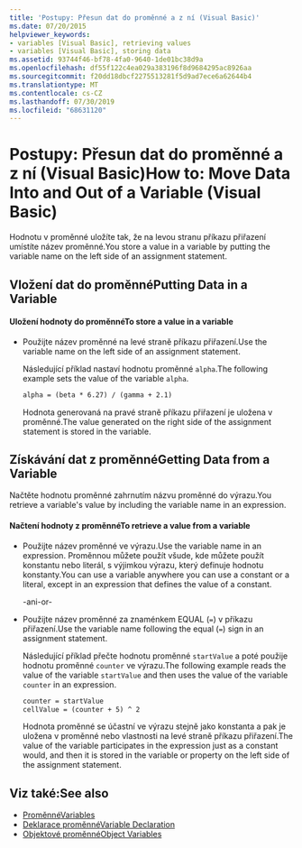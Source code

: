 ```yaml
---
title: 'Postupy: Přesun dat do proměnné a z ní (Visual Basic)'
ms.date: 07/20/2015
helpviewer_keywords:
- variables [Visual Basic], retrieving values
- variables [Visual Basic], storing data
ms.assetid: 93744f46-bf78-4fa0-9640-1de01bc38d9a
ms.openlocfilehash: df55f122c4ea029a383196f8d9684295ac8926aa
ms.sourcegitcommit: f20dd18dbcf2275513281f5d9ad7ece6a62644b4
ms.translationtype: MT
ms.contentlocale: cs-CZ
ms.lasthandoff: 07/30/2019
ms.locfileid: "68631120"
---
```

# <a name="how-to-move-data-into-and-out-of-a-variable-visual-basic"></a><span data-ttu-id="14a22-102">Postupy: Přesun dat do proměnné a z ní (Visual Basic)</span><span class="sxs-lookup"><span data-stu-id="14a22-102">How to: Move Data Into and Out of a Variable (Visual Basic)</span></span>

<span data-ttu-id="14a22-103">Hodnotu v proměnné uložíte tak, že na levou stranu příkazu přiřazení umístíte název proměnné.</span><span class="sxs-lookup"><span data-stu-id="14a22-103">You store a value in a variable by putting the variable name on the left side of an assignment statement.</span></span>

## <a name="putting-data-in-a-variable"></a><span data-ttu-id="14a22-104">Vložení dat do proměnné</span><span class="sxs-lookup"><span data-stu-id="14a22-104">Putting Data in a Variable</span></span>

#### <a name="to-store-a-value-in-a-variable"></a><span data-ttu-id="14a22-105">Uložení hodnoty do proměnné</span><span class="sxs-lookup"><span data-stu-id="14a22-105">To store a value in a variable</span></span>

- <span data-ttu-id="14a22-106">Použijte název proměnné na levé straně příkazu přiřazení.</span><span class="sxs-lookup"><span data-stu-id="14a22-106">Use the variable name on the left side of an assignment statement.</span></span>

    <span data-ttu-id="14a22-107">Následující příklad nastaví hodnotu proměnné `alpha`.</span><span class="sxs-lookup"><span data-stu-id="14a22-107">The following example sets the value of the variable `alpha`.</span></span>

    ```vb
    alpha = (beta * 6.27) / (gamma + 2.1)
    ```

    <span data-ttu-id="14a22-108">Hodnota generovaná na pravé straně příkazu přiřazení je uložena v proměnné.</span><span class="sxs-lookup"><span data-stu-id="14a22-108">The value generated on the right side of the assignment statement is stored in the variable.</span></span>

## <a name="getting-data-from-a-variable"></a><span data-ttu-id="14a22-109">Získávání dat z proměnné</span><span class="sxs-lookup"><span data-stu-id="14a22-109">Getting Data from a Variable</span></span>

<span data-ttu-id="14a22-110">Načtěte hodnotu proměnné zahrnutím názvu proměnné do výrazu.</span><span class="sxs-lookup"><span data-stu-id="14a22-110">You retrieve a variable's value by including the variable name in an expression.</span></span>

#### <a name="to-retrieve-a-value-from-a-variable"></a><span data-ttu-id="14a22-111">Načtení hodnoty z proměnné</span><span class="sxs-lookup"><span data-stu-id="14a22-111">To retrieve a value from a variable</span></span>

- <span data-ttu-id="14a22-112">Použijte název proměnné ve výrazu.</span><span class="sxs-lookup"><span data-stu-id="14a22-112">Use the variable name in an expression.</span></span> <span data-ttu-id="14a22-113">Proměnnou můžete použít všude, kde můžete použít konstantu nebo literál, s výjimkou výrazu, který definuje hodnotu konstanty.</span><span class="sxs-lookup"><span data-stu-id="14a22-113">You can use a variable anywhere you can use a constant or a literal, except in an expression that defines the value of a constant.</span></span>

  <span data-ttu-id="14a22-114">\-ani</span><span class="sxs-lookup"><span data-stu-id="14a22-114">\-or-</span></span>

- <span data-ttu-id="14a22-115">Použijte název proměnné za znaménkem EQUAL (`=`) v příkazu přiřazení.</span><span class="sxs-lookup"><span data-stu-id="14a22-115">Use the variable name following the equal (`=`) sign in an assignment statement.</span></span>

  <span data-ttu-id="14a22-116">Následující příklad přečte hodnotu proměnné `startValue` a poté použije hodnotu proměnné `counter` ve výrazu.</span><span class="sxs-lookup"><span data-stu-id="14a22-116">The following example reads the value of the variable `startValue` and then uses the value of the variable `counter` in an expression.</span></span>

  ```vb
  counter = startValue
  cellValue = (counter + 5) ^ 2
  ```

  <span data-ttu-id="14a22-117">Hodnota proměnné se účastní ve výrazu stejně jako konstanta a pak je uložena v proměnné nebo vlastnosti na levé straně příkazu přiřazení.</span><span class="sxs-lookup"><span data-stu-id="14a22-117">The value of the variable participates in the expression just as a constant would, and then it is stored in the variable or property on the left side of the assignment statement.</span></span>

## <a name="see-also"></a><span data-ttu-id="14a22-118">Viz také:</span><span class="sxs-lookup"><span data-stu-id="14a22-118">See also</span></span>

- [<span data-ttu-id="14a22-119">Proměnné</span><span class="sxs-lookup"><span data-stu-id="14a22-119">Variables</span></span>](../../../../visual-basic/programming-guide/language-features/variables/index.md)
- [<span data-ttu-id="14a22-120">Deklarace proměnné</span><span class="sxs-lookup"><span data-stu-id="14a22-120">Variable Declaration</span></span>](../../../../visual-basic/programming-guide/language-features/variables/variable-declaration.md)
- [<span data-ttu-id="14a22-121">Objektové proměnné</span><span class="sxs-lookup"><span data-stu-id="14a22-121">Object Variables</span></span>](../../../../visual-basic/programming-guide/language-features/variables/object-variables.md)
